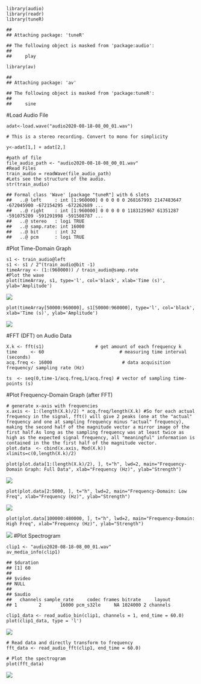     library(audio)
    library(readr)
    library(tuneR)

    ## 
    ## Attaching package: 'tuneR'

    ## The following object is masked from 'package:audio':
    ## 
    ##     play

    library(av)

    ## 
    ## Attaching package: 'av'

    ## The following object is masked from 'package:tuneR':
    ## 
    ##     sine

\#Load Audio File

    adat<-load.wave("audio2020-08-18-08_00_01.wav")

    # This is a stereo recording. Convert to mono for simplicity

    y<-adat[1,] + adat[2,]

    #path of file
    file_audio_path <- "audio2020-08-18-08_00_01.wav"
    #Read Files
    train_audio = readWave(file_audio_path)
    #Lets see the structure of the audio.
    str(train_audio)

    ## Formal class 'Wave' [package "tuneR"] with 6 slots
    ##   ..@ left     : int [1:960000] 0 0 0 0 0 268167993 2147483647 -672045900 -672154295 -672262689 ...
    ##   ..@ right    : int [1:960000] 0 0 0 0 0 1183125967 61351287 -591075209 -591291998 -591508787 ...
    ##   ..@ stereo   : logi TRUE
    ##   ..@ samp.rate: int 16000
    ##   ..@ bit      : int 32
    ##   ..@ pcm      : logi TRUE

\#Plot Time-Domain Graph

    s1 <- train_audio@left
    s1 <- s1 / 2^(train_audio@bit -1)
    timeArray <- (1:(960000)) / train_audio@samp.rate
    #Plot the wave
    plot(timeArray, s1, type='l', col='black', xlab='Time (s)', ylab='Amplitude')

![](audio_1_files/figure-markdown_strict/unnamed-chunk-1-1.png)

    plot(timeArray[50000:960000], s1[50000:960000], type='l', col='black', xlab='Time (s)', ylab='Amplitude')

![](audio_1_files/figure-markdown_strict/unnamed-chunk-1-2.png)

\#FFT (DFT) on Audio Data

    X.k <- fft(s1)                   # get amount of each frequency k
    time     <- 60                            # measuring time interval (seconds)
    acq.freq <- 16000                          # data acquisition frequency/ sampling rate (Hz)

    ts  <- seq(0,time-1/acq.freq,1/acq.freq) # vector of sampling time-points (s) 

\#Plot Frequency-Domain Graph (after FFT)

    # generate x-axis with frequencies
    x.axis <- 1:(length(X.k)/2) * acq.freq/length(X.k) #So for each actual frequency in the signal, fft() will give 2 peaks (one at the "actual" frequency and one at sampling frequency minus "actual" frequency), making the second half of the magnitude vector a mirror image of the first half.As long as the sampling frequency was at least twice as high as the expected signal frequency, all "meaningful" information is contained in the the first half of the magnitude vector.
    plot.data  <- cbind(x.axis, Mod(X.k))
    xlimits=c(0,length(X.k)/2)
      
    plot(plot.data[1:(length(X.k)/2), ], t="h", lwd=2, main="Frequency-Domain Graph: Full Data", xlab="Frequency (Hz)", ylab="Strength")

![](audio_1_files/figure-markdown_strict/unnamed-chunk-3-1.png)

    plot(plot.data[2:5000, ], t="h", lwd=2, main="Frequency-Domain: Low Freq", xlab="Frequency (Hz)", ylab="Strength")

![](audio_1_files/figure-markdown_strict/unnamed-chunk-4-1.png)

    plot(plot.data[100000:480000, ], t="h", lwd=2, main="Frequency-Domain: High Freq", xlab="Frequency (Hz)", ylab="Strength")

![](audio_1_files/figure-markdown_strict/unnamed-chunk-5-1.png) \#Plot
Spectrogram

    clip1 <- "audio2020-08-18-08_00_01.wav"
    av_media_info(clip1)

    ## $duration
    ## [1] 60
    ## 
    ## $video
    ## NULL
    ## 
    ## $audio
    ##   channels sample_rate     codec frames bitrate     layout
    ## 1        2       16000 pcm_s32le     NA 1024000 2 channels

    clip1_data <- read_audio_bin(clip1, channels = 1, end_time = 60.0)
    plot(clip1_data, type = 'l')

![](audio_1_files/figure-markdown_strict/unnamed-chunk-7-1.png)

    # Read data and directly transform to frequency
    fft_data <- read_audio_fft(clip1, end_time = 60.0)

    # Plot the spectrogram
    plot(fft_data)

![](audio_1_files/figure-markdown_strict/unnamed-chunk-8-1.png)
